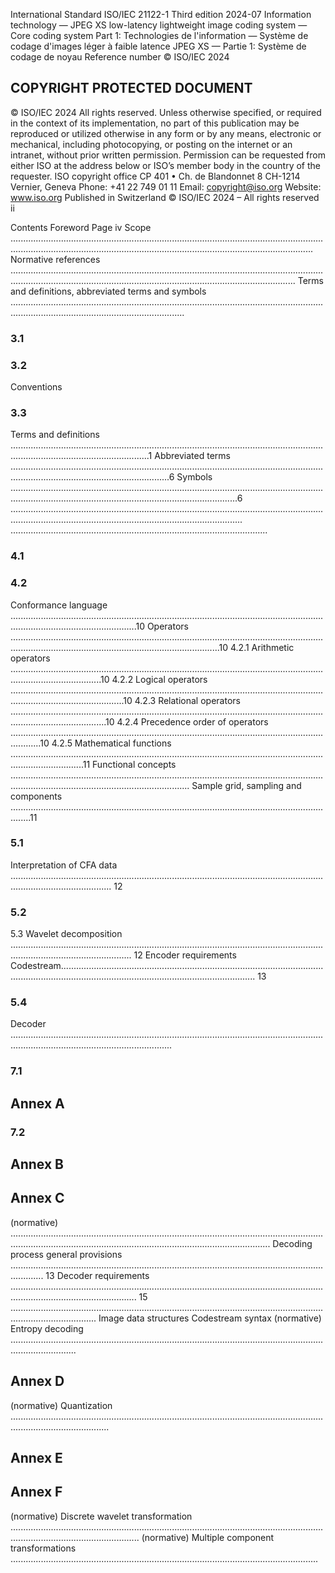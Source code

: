 International Standard ISO/IEC 21122-1 Third edition 2024-07 Information technology — JPEG XS low-latency lightweight image coding system — Core coding system Part 1: Technologies de l'information — Système de codage d'images léger à faible latence JPEG XS — Partie 1: Système de codage de noyau Reference number © ISO/IEC 2024

<!-- page 1 -->

## COPYRIGHT PROTECTED DOCUMENT

© ISO/IEC 2024 All rights reserved. Unless otherwise specified, or required in the context of its implementation, no part of this publication may be reproduced or utilized otherwise in any form or by any means, electronic or mechanical, including photocopying, or posting on the internet or an intranet, without prior written permission. Permission can be requested from either ISO at the address below or ISO’s member body in the country of the requester. ISO copyright office CP 401 • Ch. de Blandonnet 8 CH-1214 Vernier, Geneva Phone: +41 22 749 01 11 Email: copyright@iso.org Website: www.iso.org Published in Switzerland © ISO/IEC 2024 – All rights reserved ii

<!-- page 2 -->

Contents Foreword Page iv Scope
.................................................................................................................................................................................................................................................... Normative references
............................................................................................................................................................................................................................................. Terms and definitions, abbreviated terms and symbols
.................................................................................................................................................................................................
### 3.1

### 3.2

Conventions
### 3.3

Terms and definitions ...................................................................................................................................................................................1 Abbreviated terms ...........................................................................................................................................................................................6 Symbols ......................................................................................................................................................................................................................6
........................................................................................................................................................................................................................
......................................................................................................
### 4.1

### 4.2

Conformance language ..............................................................................................................................................................................10 Operators ...............................................................................................................................................................................................................10 4.2.1 Arithmetic operators ................................................................................................................................................................10 4.2.2 Logical operators .........................................................................................................................................................................10 4.2.3 Relational operators ..................................................................................................................................................................10 4.2.4 Precedence order of operators ........................................................................................................................................10 4.2.5 Mathematical functions .........................................................................................................................................................11 Functional concepts
................................................................................................................................................................................................... Sample grid, sampling and components ....................................................................................................................................11
### 5.1

Interpretation of CFA data .................................................................................................................................................................... 12
### 5.2

5.3 Wavelet decomposition ............................................................................................................................................................................ 12 Encoder requirements Codestream......................................................................................................................................................................................................... 13
### 5.4

Decoder
............................................................................................................................................................................................
### 7.1

## Annex A

### 7.2

## Annex B

## Annex C

(normative)
................................................................................................................................................................................................................................... Decoding process general provisions ......................................................................................................................................... 13 Decoder requirements .............................................................................................................................................................................. 15
.............................................................................................................................................................. Image data structures Codestream syntax (normative) Entropy decoding
......................................................................................................................................................

## Annex D

(normative) Quantization
...................................................................................................................................................................

## Annex E

## Annex F

(normative) Discrete wavelet transformation
............................................................................................................................................................................... (normative) Multiple component transformations
..........................................................................................................................